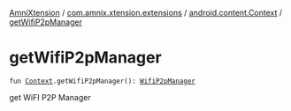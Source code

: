 [AmniXtension](../../index.md) / [com.amnix.xtension.extensions](../index.md) / [android.content.Context](index.md) / [getWifiP2pManager](./get-wifi-p2p-manager.md)

# getWifiP2pManager

`fun `[`Context`](https://developer.android.com/reference/android/content/Context.html)`.getWifiP2pManager(): `[`WifiP2pManager`](https://developer.android.com/reference/android/net/wifi/p2p/WifiP2pManager.html)

get WiFI P2P Manager

